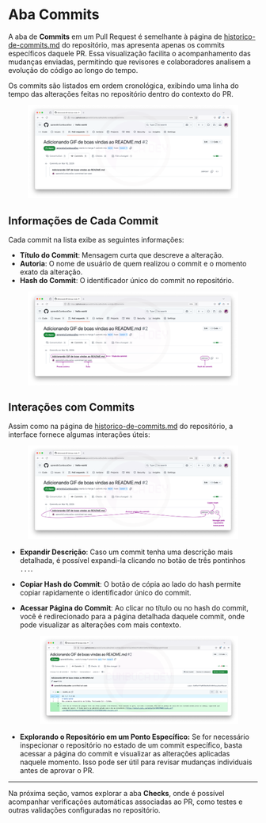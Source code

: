 # Aba Commits

A aba de **Commits** em um Pull Request é semelhante à página de [historico-de-commits.md](../../dia-6-tudo-sobre-repositorios/aba-code-pagina-principal-do-repositorio/historico-de-commits.md "mention") do repositório, mas apresenta apenas os commits específicos daquele PR. Essa visualização facilita o acompanhamento das mudanças enviadas, permitindo que revisores e colaboradores analisem a evolução do código ao longo do tempo.

Os commits são listados em ordem cronológica, exibindo uma linha do tempo das alterações feitas no repositório dentro do contexto do PR.

<figure><img src="../../.gitbook/assets/PR aba commits.png" alt=""><figcaption></figcaption></figure>

## **Informações de Cada Commit**

Cada commit na lista exibe as seguintes informações:

* **Título do Commit**: Mensagem curta que descreve a alteração.
* **Autoria**: O nome de usuário de quem realizou o commit e o momento exato da alteração.
* **Hash do Commit**: O identificador único do commit no repositório.

<figure><img src="../../.gitbook/assets/96 PR aba commits 1.png" alt=""><figcaption></figcaption></figure>

## **Interações com Commits**

Assim como na página de [historico-de-commits.md](../../dia-6-tudo-sobre-repositorios/aba-code-pagina-principal-do-repositorio/historico-de-commits.md "mention") do repositório, a interface fornece algumas interações úteis:

<figure><img src="../../.gitbook/assets/97 PR_ aba commits 2.png" alt=""><figcaption></figcaption></figure>

* **Expandir Descrição**: Caso um commit tenha uma descrição mais detalhada, é possível expandi-la clicando no botão de três pontinhos `...`.
* **Copiar Hash do Commit**: O botão de cópia ao lado do hash permite copiar rapidamente o identificador único do commit.
*   **Acessar Página do Commit**: Ao clicar no título ou no hash do commit, você é redirecionado para a página detalhada daquele commit, onde pode visualizar as alterações com mais contexto.

    <figure><img src="../../.gitbook/assets/98 PR_ aba commits 3.png" alt=""><figcaption></figcaption></figure>
* **Explorando o Repositório em um Ponto Específico:** Se for necessário inspecionar o repositório no estado de um commit específico, basta acessar a página do commit e visualizar as alterações aplicadas naquele momento. Isso pode ser útil para revisar mudanças individuais antes de aprovar o PR.

***

Na próxima seção, vamos explorar a aba **Checks**, onde é possível acompanhar verificações automáticas associadas ao PR, como testes e outras validações configuradas no repositório.
